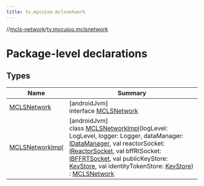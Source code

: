 ```yaml
---
title: tv.mycujoo.mclsnetwork
---
```

//[mcls-network](../../index.html)/[tv.mycujoo.mclsnetwork](index.html)



# Package-level declarations



## Types


| Name | Summary |
|---|---|
| [MCLSNetwork](-m-c-l-s-network/index.html) | [androidJvm]<br>interface [MCLSNetwork](-m-c-l-s-network/index.html) |
| [MCLSNetworkImpl](-m-c-l-s-network-impl/index.html) | [androidJvm]<br>class [MCLSNetworkImpl](-m-c-l-s-network-impl/index.html)(logLevel: LogLevel, logger: Logger, dataManager: [IDataManager](../tv.mycujoo.mclsnetwork.data/-i-data-manager/index.html), val reactorSocket: [IReactorSocket](../tv.mycujoo.mclsnetwork.network.socket/-i-reactor-socket/index.html), val bffRtSocket: [IBFFRTSocket](../tv.mycujoo.mclsnetwork.network.socket/-i-b-f-f-r-t-socket/index.html), val publicKeyStore: [KeyStore](../tv.mycujoo.mclsnetwork.util/-key-store/index.html), val identityTokenStore: [KeyStore](../tv.mycujoo.mclsnetwork.util/-key-store/index.html)) : [MCLSNetwork](-m-c-l-s-network/index.html) |

